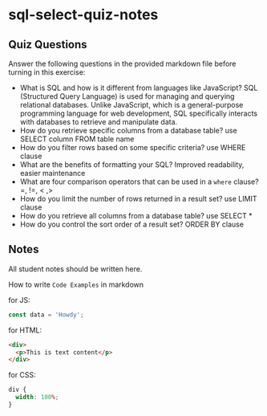 # sql-select-quiz-notes

## Quiz Questions

Answer the following questions in the provided markdown file before turning in this exercise:

- What is SQL and how is it different from languages like JavaScript?
  SQL (Structured Query Language) is used for managing and querying relational databases. Unlike JavaScript, which is a general-purpose programming language for web development, SQL specifically interacts with databases to retrieve and manipulate data.
- How do you retrieve specific columns from a database table?
  use SELECT column FROM table name
- How do you filter rows based on some specific criteria?
  use WHERE clause
- What are the benefits of formatting your SQL?
  Improved readability, easier maintenance
- What are four comparison operators that can be used in a `where` clause?
  =, !=, < ,>
- How do you limit the number of rows returned in a result set?
  use LIMIT clause
- How do you retrieve all columns from a database table?
  use SELECT \*
- How do you control the sort order of a result set?
  ORDER BY clause

## Notes

All student notes should be written here.

How to write `Code Examples` in markdown

for JS:

```javascript
const data = 'Howdy';
```

for HTML:

```html
<div>
  <p>This is text content</p>
</div>
```

for CSS:

```css
div {
  width: 100%;
}
```

